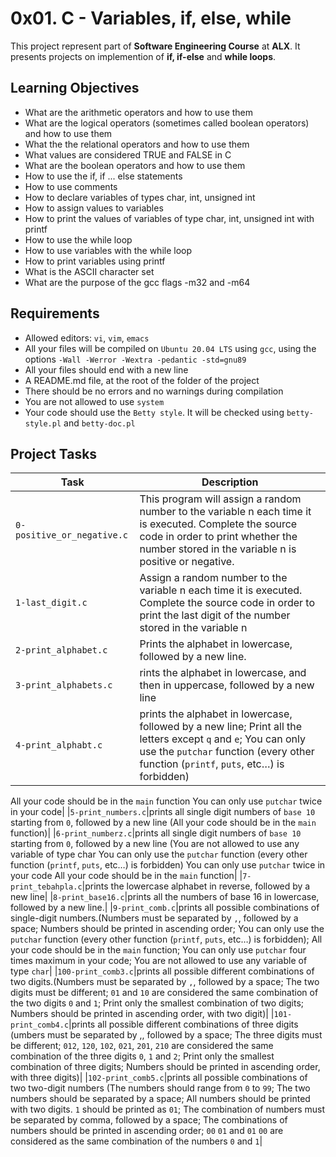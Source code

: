 # 0x01. C - Variables, if, else, while

This project represent part of **Software Engineering Course** at **ALX**.
It presents projects on implemention of **if, if-else** and **while loops**.

## Learning Objectives

* What are the arithmetic operators and how to use them
* What are the logical operators (sometimes called boolean operators) and how to use them
* What the the relational operators and how to use them
* What values are considered TRUE and FALSE in C
* What are the boolean operators and how to use them
* How to use the if, if ... else statements
* How to use comments
* How to declare variables of types char, int, unsigned int
* How to assign values to variables
* How to print the values of variables of type char, int, unsigned int with printf
* How to use the while loop
* How to use variables with the while loop
* How to print variables using printf
* What is the ASCII character set
* What are the purpose of the gcc flags -m32 and -m64 

## Requirements

* Allowed editors: `vi`, `vim`, `emacs`
* All your files will be compiled on `Ubuntu 20.04 LTS` using `gcc`, using the options `-Wall -Werror -Wextra -pedantic -std=gnu89`
* All your files should end with a new line
* A README.md file, at the root of the folder of the project
* There should be no errors and no warnings during compilation
* You are not allowed to use `system`
* Your code should use the `Betty style`. It will be checked using `betty-style.pl` and `betty-doc.pl`


## Project Tasks

|Task|Description|
|-------|---------|
|`0-positive_or_negative.c`| This program will assign a random number to the variable n each time it is executed. Complete the source code in order to print whether the number stored in the variable n is positive or negative.|
|`1-last_digit.c`|Assign a random number to the variable n each time it is executed. Complete the source code in order to print the last digit of the number stored in the variable n|
|`2-print_alphabet.c`|Prints the alphabet in lowercase, followed by a new line.|
|`3-print_alphabets.c`|rints the alphabet in lowercase, and then in uppercase, followed by a new line|
|`4-print_alphabt.c`|prints the alphabet in lowercase, followed by a new line; Print all the letters except `q` and `e`; You can only use the `putchar` function (every other function (`printf`, `puts`, etc…) is forbidden)
All your code should be in the `main` function
You can only use `putchar` twice in your code|
|`5-print_numbers.c`|prints all single digit numbers of `base 10` starting from `0`, followed by a new line (All your code should be in the `main` function)|
|`6-print_numberz.c`|prints all single digit numbers of `base 10` starting from `0`, followed by a new line (You are not allowed to use any variable of type char
You can only use the `putchar` function (every other function (`printf`, `puts`, etc…) is forbidden)
You can only use `putchar` twice in your code
All your code should be in the `main` function|
|`7-print_tebahpla.c`|prints the lowercase alphabet in reverse, followed by a new line|
|`8-print_base16.c`|prints all the numbers of base 16 in lowercase, followed by a new line.|
|`9-print_comb.c`|prints all possible combinations of single-digit numbers.(Numbers must be separated by `,`, followed by a space; Numbers should be printed in ascending order; You can only use the `putchar` function (every other function (`printf`, `puts`, etc…) is forbidden); All your code should be in the `main` function; You can only use `putchar` four times maximum in your code; You are not allowed to use any variable of type `char`|
|`100-print_comb3.c`|prints all possible different combinations of two digits.(Numbers must be separated by `,`, followed by a space; The two digits must be different; `01` and `10` are considered the same combination of the two digits `0` and `1`; Print only the smallest combination of two digits; Numbers should be printed in ascending order, with two digit)|
|`101-print_comb4.c`|prints all possible different combinations of three digits (umbers must be separated by ,, followed by a space; The three digits must be different; `012`, `120`, `102`, `021`, `201`, `210` are considered the same combination of the three digits `0`, `1` and `2`; Print only the smallest combination of three digits; Numbers should be printed in ascending order, with three digits)|
|`102-print_comb5.c`|prints all possible combinations of two two-digit numbers (The numbers should range from `0` to `99`; The two numbers should be separated by a space; All numbers should be printed with two digits. `1` should be printed as `01`; The combination of numbers must be separated by comma, followed by a space; The combinations of numbers should be printed in ascending order; `00` `01` and `01` `00` are considered as the same combination of the numbers `0` and `1`|

